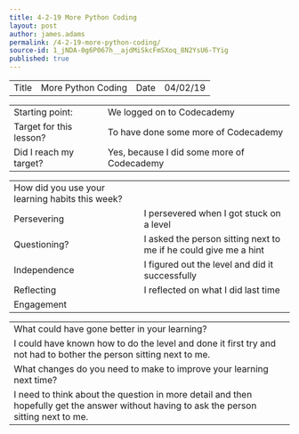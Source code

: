 ```yaml
---
title: 4-2-19 More Python Coding
layout: post
author: james.adams
permalink: /4-2-19-more-python-coding/
source-id: 1_jNDA-0g6P067h__ajdMiSkcFmSXoq_8N2YsU6-TYig
published: true
---
```

<table>
  <tr>
    <td>Title</td>
    <td>More Python Coding</td>
    <td>Date</td>
    <td>04/02/19</td>
  </tr>
</table>


<table>
  <tr>
    <td>Starting point:</td>
    <td>We logged on to Codecademy</td>
  </tr>
  <tr>
    <td>Target for this lesson?</td>
    <td>To have done some more of Codecademy</td>
  </tr>
  <tr>
    <td>Did I reach my target? </td>
    <td>Yes, because I did some more of Codecademy</td>
  </tr>
</table>


<table>
  <tr>
    <td>How did you use your learning habits this week?</td>
    <td></td>
  </tr>
  <tr>
    <td>Persevering</td>
    <td>I persevered when I got stuck on a level</td>
  </tr>
  <tr>
    <td>Questioning?</td>
    <td>I asked the person sitting next to me if he could give me a hint</td>
  </tr>
  <tr>
    <td>Independence</td>
    <td>I figured out the level and did it successfully</td>
  </tr>
  <tr>
    <td>Reflecting</td>
    <td>I reflected on what I did last time</td>
  </tr>
  <tr>
    <td>Engagement</td>
    <td></td>
  </tr>
</table>


<table>
  <tr>
    <td>What could have gone better in your learning?</td>
    <td></td>
  </tr>
  <tr>
    <td>I could have known how to do the level and done it first try and not had to bother the person sitting next to me.</td>
    <td></td>
  </tr>
  <tr>
    <td>What changes do you need to make to improve your learning next time?</td>
    <td></td>
  </tr>
  <tr>
    <td>I need to think about the question in more detail and then hopefully get the answer without having to ask the person sitting next to me.</td>
    <td></td>
  </tr>
</table>


